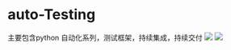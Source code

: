 # auto-Testing
主要包含python 自动化系列，测试框架，持续集成，持续交付
![](https://img.shields.io/badge/language-{python}-{brightgreen}.svg)
![](https://img.shields.io/badge/blog-@champyin-yellow.svg?style=flat)
